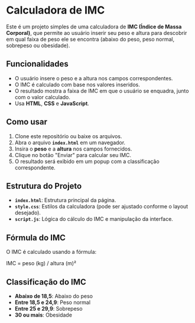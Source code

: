 # Calculadora de IMC

Este é um projeto simples de uma calculadora de **IMC (Índice de Massa Corporal)**, que permite ao usuário inserir seu peso e altura para descobrir em qual faixa de peso ele se encontra (abaixo do peso, peso normal, sobrepeso ou obesidade).

## Funcionalidades

- O usuário insere o peso e a altura nos campos correspondentes.
- O IMC é calculado com base nos valores inseridos.
- O resultado mostra a faixa de IMC em que o usuário se enquadra, junto com o valor calculado.
- Usa **HTML**, **CSS** e **JavaScript**.

## Como usar

1. Clone este repositório ou baixe os arquivos.
2. Abra o arquivo **`index.html`** em um navegador.
3. Insira o **peso** e a **altura** nos campos fornecidos.
4. Clique no botão "Enviar" para calcular seu IMC.
5. O resultado será exibido em um popup com a classificação correspondente.

## Estrutura do Projeto

- **`index.html`**: Estrutura principal da página.
- **`style.css`**: Estilos da calculadora (pode ser ajustado conforme o layout desejado).
- **`script.js`**: Lógica do cálculo do IMC e manipulação da interface.

## Fórmula do IMC

O IMC é calculado usando a fórmula:

IMC = peso (kg) / altura (m)²

## Classificação do IMC

- **Abaixo de 18,5**: Abaixo do peso
- **Entre 18,5 e 24,9**: Peso normal
- **Entre 25 e 29,9**: Sobrepeso
- **30 ou mais**: Obesidade
